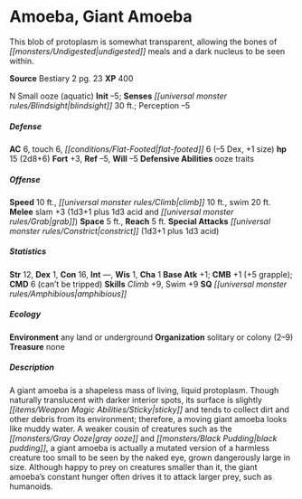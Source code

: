 ﻿---
cssclass: [monsters]
title1: Amoeba, Giant Amoeba
desc_short: 'This blob of protoplasm is somewhat transparent, allowing the bones of
  undigested meals and a dark nucleus to be seen within. '
title2: Giant Amoeba
CR: 1
sources:
- name: Bestiary 2
  page: 23
  link: http://paizo.com/pathfinderRPG/v5748btpy8hif
XP: 400
alignment: N
size: Small
type: ooze
subtypes:
- aquatic
initiative:
  bonus: -5
senses:
  blindsight: 30
AC:
  AC: 6
  touch: 6
  flat_footed: 6
  components:
    dex: -5
    size: 1
HP:
  HP: 15
  long: 2d8+6
saves:
  fort: 3
  ref: -5
  will: -5
defensive_abilities:
- ooze traits
speeds:
  base: 10
  climb: 10
  swim: 20
attacks:
  melee:
  - - text: slam +3 (1d3+1 plus 1d3 acid and grab)
      entries:
      - - damage: 1d3+1
        - damage: 1d3
          type: acid
        - effect: grab
      attack: slam
      bonus:
      - 3
  special:
  - constrict (1d3+1 plus 1d3 acid)
space: 5
reach: 5
ability_scores:
  STR: 12
  DEX: 1
  CON: 16
  INT:
  WIS: 1
  CHA: 1
BAB: 1
CMB: 1
CMB_other: +5 grapple
CMD: 6
CMD_other: can't be tripped
skills:
  Climb: 9
  Swim: 9
  Perception: -5
special_qualities:
- amphibious
ecology:
  environment: any land or underground
  organization: solitary or colony (2-9)
  treasure_type: none
desc_long: A giant amoeba is a shapeless mass of living, liquid protoplasm. Though
  naturally translucent with darker interior spots, its surface is slightly sticky
  and tends to collect dirt and other debris from its environment; therefore, a moving
  giant amoeba looks like muddy water. A weaker cousin of creatures such as the gray
  ooze and black pudding, a giant amoeba is actually a mutated version of a harmless
  creature too small to be seen by the naked eye, grown dangerously large in size.
  Although happy to prey on creatures smaller than it, the giant amoeba's constant
  hunger often drives it to attack larger prey, such as humanoids.

---

# Amoeba, Giant Amoeba
This blob of protoplasm is somewhat transparent, allowing the bones of _[[monsters/Undigested|undigested]]_ meals and a dark nucleus to be seen within.

**Source** Bestiary 2 pg. 23
**XP** 400

N Small ooze (aquatic)
**Init** –5; **Senses** _[[universal monster rules/Blindsight|blindsight]]_ 30 ft.; Perception –5

##### Defense

**AC** 6, touch 6, _[[conditions/Flat-Footed|flat-footed]]_ 6 (–5 Dex, +1 size)
**hp** 15 (2d8+6)
**Fort** +3, **Ref** –5, **Will** –5
**Defensive Abilities** ooze traits

##### Offense
**Speed** 10 ft., _[[universal monster rules/Climb|climb]]_ 10 ft., swim 20 ft.
**Melee** slam +3 (1d3+1 plus 1d3 acid and _[[universal monster rules/Grab|grab]]_)
**Space** 5 ft., **Reach** 5 ft.
**Special Attacks** _[[universal monster rules/Constrict|constrict]]_ (1d3+1 plus 1d3 acid)

##### Statistics
**Str** 12, **Dex** 1, **Con** 16, **Int** —, **Wis** 1, **Cha** 1
**Base Atk** +1; **CMB** +1 (+5 grapple); **CMD** 6 (can’t be tripped)
**Skills** _Climb_ +9, Swim +9
**SQ** _[[universal monster rules/Amphibious|amphibious]]_

##### Ecology

**Environment** any land or underground
**Organization** solitary or colony (2–9)
**Treasure** none

##### Description

A giant amoeba is a shapeless mass of living, liquid protoplasm. Though naturally translucent with darker interior spots, its surface is slightly _[[items/Weapon Magic Abilities/Sticky|sticky]]_ and tends to collect dirt and other debris from its environment; therefore, a moving giant amoeba looks like muddy water. A weaker cousin of creatures such as the _[[monsters/Gray Ooze|gray ooze]]_ and _[[monsters/Black Pudding|black pudding]]_, a giant amoeba is actually a mutated version of a harmless creature too small to be seen by the naked eye, grown dangerously large in size. Although happy to prey on creatures smaller than it, the giant amoeba’s constant hunger often drives it to attack larger prey, such as humanoids.